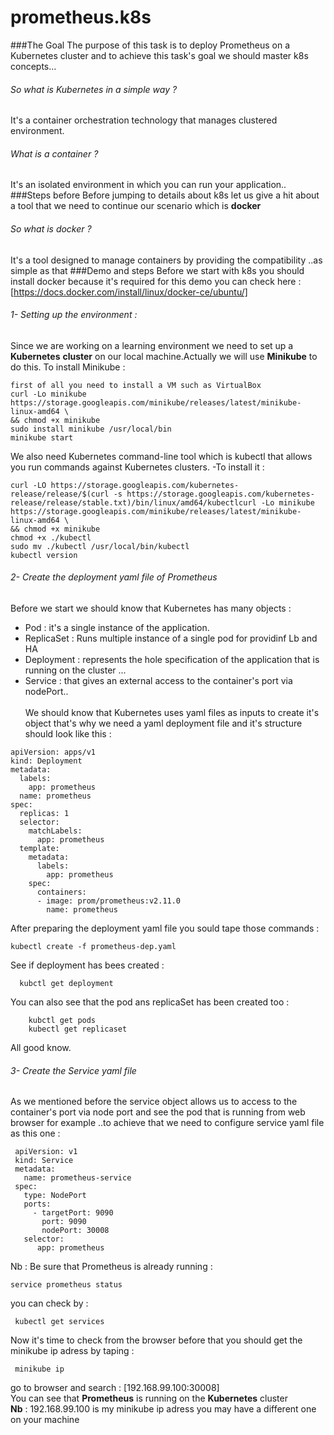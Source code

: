 # prometheus.k8s
###The Goal
The purpose of this task is to deploy Prometheus on a Kubernetes cluster and to achieve this task's goal we should master k8s concepts...
###### So what is Kubernetes in a simple way ?
It's a container orchestration technology that manages clustered environment.
###### What is a container ? 
It's an isolated environment in which you can run your application.. 
###Steps before 
Before jumping to details about k8s let us give a hit about a tool that we need to continue our scenario which is **docker**
###### So what is docker ?
It's a tool designed to manage containers by providing the compatibility ..as simple as that
 ###Demo and steps
 Before we start with k8s you should install docker because it's required for this demo you can check here : [https://docs.docker.com/install/linux/docker-ce/ubuntu/]
###### 1- Setting up the environment :
Since we are working on a learning environment we need to set up a **Kubernetes** **cluster** on our local machine.Actually we will use **Minikube** to do this.
To install Minikube :
```
first of all you need to install a VM such as VirtualBox
curl -Lo minikube https://storage.googleapis.com/minikube/releases/latest/minikube-linux-amd64 \
&& chmod +x minikube
sudo install minikube /usr/local/bin
minikube start
```

We also need Kubernetes command-line tool which is kubectl that allows you run commands against Kubernetes clusters. -To install it :
```
curl -LO https://storage.googleapis.com/kubernetes-release/release/$(curl -s https://storage.googleapis.com/kubernetes-release/release/stable.txt)/bin/linux/amd64/kubectlcurl -Lo minikube https://storage.googleapis.com/minikube/releases/latest/minikube-linux-amd64 \
&& chmod +x minikube
chmod +x ./kubectl
sudo mv ./kubectl /usr/local/bin/kubectl
kubectl version
```
###### 2- Create the deployment yaml file of Prometheus
Before we start we should know that Kubernetes has many objects :
- Pod : it's a single instance of the application. 
- ReplicaSet : Runs multiple instance of a single pod for providinf Lb and HA
- Deployment : represents the hole specification of the application that is running on the cluster ...
 - Service : that gives an external access to the container's port via nodePort..<br> <br>
 We should know that Kubernetes uses yaml files as inputs to create it's object that's why we need a yaml deployment file and it's structure should look like this : <br>
 ```
 apiVersion: apps/v1
 kind: Deployment
 metadata:
   labels:
     app: prometheus
   name: prometheus
 spec:
   replicas: 1
   selector:
     matchLabels:
       app: prometheus
   template:
     metadata:
       labels:
         app: prometheus
     spec:
       containers:
       - image: prom/prometheus:v2.11.0
         name: prometheus
 ```
 After preparing the deployment yaml file you sould tape those commands :
 ```
 kubectl create -f prometheus-dep.yaml
  ```
  See if deployment has bees created :
  ```
    kubctl get deployment
   ```
   You can also see that the pod ans replicaSet has been created too :
   ```
       kubctl get pods
       kubectl get replicaset
   ```
   All good know.
   ###### 3- Create the Service yaml file 
   As we mentioned before the service object allows us to access to the container's port via node port and see the pod that is running from web browser for example ..to achieve that we need to configure service yaml file as this one : 
   
   ```
    apiVersion: v1
    kind: Service
    metadata:
      name: prometheus-service
    spec:
      type: NodePort
      ports: 
        - targetPort: 9090
          port: 9090
          nodePort: 30008	
      selector:
         app: prometheus	
   ```
   Nb : Be sure that Prometheus is already running :
   ```
   service prometheus status
   ```
   you can check by :
   ```
    kubectl get services
   ```
   Now it's time to check from the browser before that you should get the minikube ip adress by taping :
   ```
    minikube ip 
   ```
   go to browser and search : [192.168.99.100:30008] <br> 
   You can see that **Prometheus** is running on the **Kubernetes** cluster
   <br>
   **Nb** : 192.168.99.100 is my minikube ip adress you may have a different one on your machine 